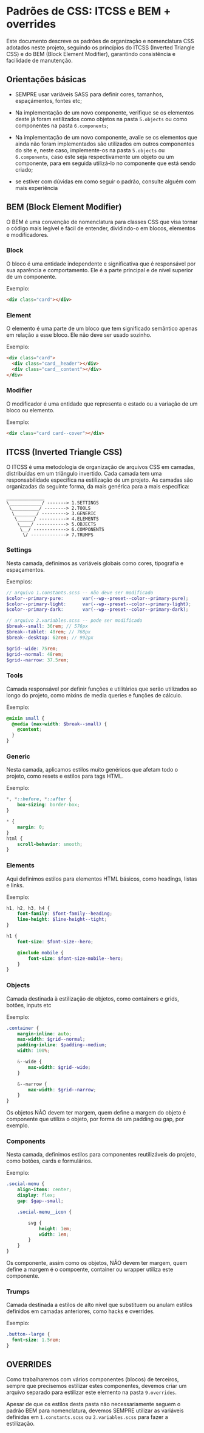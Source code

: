 # Padrões de CSS: ITCSS e BEM + overrides

Este documento descreve os padrões de organização e nomenclatura CSS adotados neste projeto, seguindo os princípios do ITCSS (Inverted Triangle CSS) e do BEM (Block Element Modifier), garantindo consistência e facilidade de manutenção. 

## Orientações básicas
- SEMPRE usar variáveis SASS para definir cores, tamanhos, espaçámentos, fontes etc;
- Na implementação de um novo componente, verifique se os elementos deste já foram estilizados como objetos na pasta `5.objects` ou como componentes na pasta `6.components`;
- Na implementação de um novo componente, avalie se os elementos que ainda não foram implementados são utilizados em outros componentes do site e, neste caso, implemente-os na pasta `5.objects` ou `6.components`, caso este seja respectivamente um objeto ou um componente, para em seguida utilizá-lo no componente que está sendo criado;

- se estiver com dúvidas em como seguir o padrão, consulte alguém com mais experiência

## BEM (Block Element Modifier)
O BEM é uma convenção de nomenclatura para classes CSS que visa tornar o código mais legível e fácil de entender, dividindo-o em blocos, elementos e modificadores.

### Block
O bloco é uma entidade independente e significativa que é responsável por sua aparência e comportamento. Ele é a parte principal e de nível superior de um componente.

Exemplo:

```html
<div class="card"></div>
```

### Element
O elemento é uma parte de um bloco que tem significado semântico apenas em relação a esse bloco. Ele não deve ser usado sozinho.

Exemplo:

```html
<div class="card">
  <div class="card__header"></div>
  <div class="card__content"></div>
</div>
```

### Modifier
O modificador é uma entidade que representa o estado ou a variação de um bloco ou elemento.

Exemplo:

```html
<div class="card card--cover"></div>
```


## ITCSS (Inverted Triangle CSS)
O ITCSS é uma metodologia de organização de arquivos CSS em camadas, distribuídas em um triângulo invertido. Cada camada tem uma responsabilidade específica na estilização de um projeto. As camadas são organizadas da seguinte forma, da mais genérica para a mais específica:

```
______________
\____________/ -------> 1.SETTINGS
 \__________/ --------> 2.TOOLS
  \________/ ---------> 3.GENERIC
   \______/ ----------> 4.ELEMENTS
    \____/ -----------> 5.OBJECTS
	 \__/ ------------> 6.COMPONENTS
	  \/ -------------> 7.TRUMPS
```

### Settings
Nesta camada, definimos as variáveis globais como cores, tipografia e espaçamentos.

Exemplos:

```scss
// arquivo 1.constants.scss -- não deve ser modificado
$color--primary-pure:       var(--wp--preset--color--primary-pure);
$color--primary-light:      var(--wp--preset--color--primary-light);
$color--primary-dark:       var(--wp--preset--color--primary-dark);

// arquivo 2.variables.scss -- pode ser modificado
$break--small: 36rem; // 576px
$break--tablet: 48rem; // 768px
$break--desktop: 62rem; // 992px

$grid--wide: 75rem;
$grid--normal: 48rem;
$grid--narrow: 37.5rem;
```

### Tools
Camada responsável por definir funções e utilitários que serão utilizados ao longo do projeto, como mixins de media queries e funções de cálculo.

Exemplo:

```scss
@mixin small {
  @media (max-width: $break--small) {
    @content;
  }
}
```

### Generic
Nesta camada, aplicamos estilos muito genéricos que afetam todo o projeto, como resets e estilos para tags HTML.

Exemplo:

```scss
*, *::before, *::after {
	box-sizing: border-box;
}

* {
	margin: 0;
}
html {
    scroll-behavior: smooth;
}

```

### Elements
Aqui definimos estilos para elementos HTML básicos, como headings, listas e links.

Exemplo:

```scss
h1, h2, h3, h4 {
	font-family: $font-family--heading;
	line-height: $line-height--tight;
}

h1 {
    font-size: $font-size--hero;

    @include mobile {
        font-size: $font-size-mobile--hero;
    }
}
```

### Objects
Camada destinada à estilização de objetos, como containers e grids, botões, inputs etc

Exemplo:

```scss
.container {
    margin-inline: auto;
    max-width: $grid--normal;
    padding-inline: $padding--medium;
    width: 100%;

    &--wide {
        max-width: $grid--wide;
    }

    &--narrow {
        max-width: $grid--narrow;
    }
}
```

Os objetos NÃO devem ter margem, quem define a margem do objeto é componente que utiliza o objeto, por forma de um padding ou gap, por exemplo.

### Components
Nesta camada, definimos estilos para componentes reutilizáveis do projeto, como botões, cards e formulários.

Exemplo:

```scss
.social-menu {
	align-items: center;
	display: flex;
	gap: $gap--small;

	.social-menu__icon {

		svg {
			height: 1em;
			width: 1em;
		}
	}
}
```

Os componente, assim como os objetos, NÃO devem ter margem, quem define a margem é o compoente, container ou wrapper utiliza este componente.

### Trumps
Camada destinada a estilos de alto nível que substituem ou anulam estilos definidos em camadas anteriores, como hacks e overrides.

Exemplo:

```scss
.button--large {
  font-size: 1.5rem;
}
```


## OVERRIDES
Como trabalharemos com vários componentes (blocos) de terceiros, sempre que precisemos estilizar estes componentes, devemos criar um arquivo separado para estilizar este elemento na pasta `9.overrides`. 

Apesar de que os estilos desta pasta não necessariamente seguem o padrão BEM para nomenclatura, devemos SEMPRE utilizar as variáveis definidas em `1.constants.scss` ou `2.variables.scss` para fazer a estilização.
